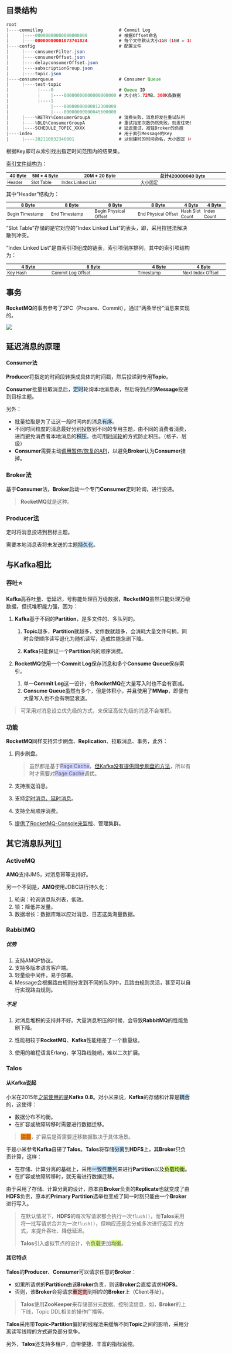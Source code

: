 
## 目录结构

```java
root
|----commitlog							   # Commit Log
|     |----00000000000000000000			   # 根据Offset命名
|     |----00000000001073741824			   # 每个文件默认大小1GB（1GB = 1073741824B）
|----config								   # 配置文件
|     |----consumerFilter.json
|     |----consumerOffset.json
|     |----delayconsumerOffset.json
|     |----subscriptionGroup.json
|     |----topic.json
|----consumerqueue						   # Consumer Queue
|     |----test-topic
|           |----0						   # Queue ID
|           |    |----00000000000000000000 # 大小约5.72MB，300K条数据
|           |----1
|                |----00000000000012300000
|                |----00000000000045600000
|     |----%RETRY%ConsumerGroupA		   # 消费失败，消息将发往重试队列
|     |----%DLQ%ConsumerGroupA			   # 重试指定次数仍然失败，则发往死信队列（Dead Letter Queue）
|     |----SCHEDULE_TOPIC_XXXX			   # 延迟重试，减轻Broker的负担
|----index								   # 用于索引Message的Key
|     |----202110032340001				   # 以创建时的时间命名，大小固定（420000040Byte），约20M项索引
```

根据Key即可从索引找出指定时间范围内的结果集。

[索引文件结构为](https://blog.csdn.net/quhongwei_zhanqiu/article/details/39153195)：

<table style="font-size: 12px; width:600px">
		<thead>
			<tr>
       <th style="padding: 0 3px; width: 60px;">40 Byte</th>
       <th style="padding: 0 3px; width: 80px;">5M * 4 Byte</th>
       <th style="padding: 0 3px; width: 220px;">20M * 20 Byte</th>
       <th style="padding: 0 3px; width: 240px;">总计420000040 Byte</th>
   </tr>
		</thead>
<tbody>
<tr>
   <td style="padding: 0 3px;">Header</td>
   <td style="padding: 0 3px;">Slot Table</td>
   <td style="padding: 0 3px;">Index Linked List</td>
   <td style="padding: 0 3px;">大小固定</td>
</tr>
</tbody>
</table>
其中“Header”结构为：

<table style="font-size: 12px; width:600px">
		<thead>
			<tr>
  <th style="padding: 0 3px; width: 120px;">8 Byte</th>
  <th style="padding: 0 3px; width: 120px;">8 Byte</th>
  <th style="padding: 0 3px; width: 120px;">8 Byte</th>
  <th style="padding: 0 3px; width: 120px;">8 Byte</th>
  <th style="padding: 0 3px; width: 60px;">4 Byte</th>
  <th style="padding: 0 3px; width: 60px;">4 Byte</th>
</tr>
		</thead>
<tbody>
<tr>
   <td style="padding: 0 3px;">Begin Timestamp</td>
   <td style="padding: 0 3px;">End Timestamp</td>
   <td style="padding: 0 3px;">Begin Physical Offset</td>
   <td style="padding: 0 3px;">End Physical Offset</td>
   <td style="padding: 0 3px;">Hash Slot Count</td>
   <td style="padding: 0 3px;">Index Count</td>
</tr>
</tbody>
</table>
“Slot Table”存储的是它对应的“Index Linked List”的表头，即，采用拉链法解决散列冲突。

“Index Linked List”是由索引项组成的链表，索引项倒序排列，其中的索引项结构为：

<table style="font-size: 12px; width:600px">
		<thead>
			<tr>
  <th style="padding: 0 3px; width: 120px;">4 Byte</th>
  <th style="padding: 0 3px; width: 240px;">8 Byte</th>
  <th style="padding: 0 3px; width: 120px;">4 Byte</th>
  <th style="padding: 0 3px; width: 120px;">4 Byte</th>
</tr>
		</thead>
<tbody>
<tr>
   <td style="padding: 0 3px;">Key Hash</td>
   <td style="padding: 0 3px;">Commit Log Offset</td>
   <td style="padding: 0 3px;">Timestamp</td>
   <td style="padding: 0 3px;">Next Index Offset</td>
</tr>
</tbody>
</table>



## 事务

**RocketMQ**的事务参考了2PC（Prepare、Commit），通过“两条半份”消息来实现的。

![](../images/8/rocketmq_transaction.svg)



## 延迟消息的原理

#### Consumer法

**Producer**将指定的时间段转换成具体的时间戳，然后投递到专用**Topic**。

**Consumer**批量拉取消息后，<span style=background:#c2e2ff>定时</span>轮询本地消息表，然后将到点的**Message**投递到目标主题。

另外：

- 批量拉取是为了让这一段时间内的消息<span style=background:#c2e2ff>有序</span>。
- 不同时间粒度的消息最好分别投放到不同的专用主题，由不同的消费者消费，进而避免消费者本地消息的<span style=background:#c2e2ff>积压</span>。也可用[时间轮](https://cloud.tencent.com/developer/article/1831327)的方式防止积压。（格子、层级）
- **Consumer**需要主动[调用暂停/恢复的API](https://zhuanlan.zhihu.com/p/365802989)，以避免**Broker**认为**Consumer**挂掉。

### Broker法

基于**Consumer**法，**Broker**启动一个专门**Consumer**定时轮询，进行投递。

> **RocketMQ**就是这种。

### Producer法

定时将消息投递到目标主题。

需要本地消息表将未发送的主题<span style=background:#c2e2ff>持久化</span>。



## 与Kafka相比

### 吞吐⭐

**Kafka**高吞吐量、低延迟，号称能处理百万级数据，**RocketMQ**虽然只能处理万级数据，但抗堆积能力强，因为：

1. **Kafka**基于不同的**Partition**，是多文件的、多队列的。

   1. **Topic**越多，**Partition**就越多，文件数就越多，会消耗大量文件句柄，同时会使顺序读写退化为随机读写，造成性能急剧下降。

   2. **Kafka**只能保证一个**Partition**内的顺序消费。

2. **RocketMQ**使用一个**Commit Log**保存消息和多个**Consume Queue**保存索引。

   1. 单一**Commit Log**这一设计，令**RocketMQ**在大量写入时也不会有衰减。
   2. **Consume Queue**虽然有多个，但是体积小，并且使用了**MMap**，即便有大量写入也不会有明显衰退。

> 可采用对消息设立优先级的方式，来保证高优先级的消息不会堆积。

### 功能

**RocketMQ**同样支持异步刷盘、**Replication**、拉取消息、事务，此外：

1. 同步刷盘。

   > 虽然都是基于<span style=background:#c9ccff>Page Cache</span>，[但Kafka没有提供同步刷盘的方法](https://new.qq.com/omn/20201124/20201124A0AGP400.html)，所以有时才需要对<span style=background:#c9ccff>Page Cache</span>调优。

2. 支持推送消息。

3. 支持[定时消息、延时消息](https://github.com/apache/rocketmq/blob/master/docs/cn/features.md#8-定时消息)。

4. 支持全局顺序消费。

5. [提供了RocketMQ-Console来](https://blog.csdn.net/luanlouis/article/details/88078657)监控、管理集群。



## 其它消息队列[[1]](https://www.cnblogs.com/duanxz/p/4610827.html)

### ActiveMQ

**AMQ**支持JMS，对消息幂等支持好。

另一个不同是，**AMQ**使用JDBC进行持久化：

1. 轮询：轮询消息队列表，低效。
2. 锁：降低并发量。
3. 数据增长：数据库难以应对消息、日志这类海量数据。

### RabbitMQ

##### 优势

1. 支持AMQP协议。
2. 支持多版本语言客户端。
3. 轻量级中间件，易于部署。
4. Message会根据路由规则分发到不同的队列中，且路由规则灵活，甚至可以自行实现路由规则。

##### 不足

1. 对消息堆积的支持并不好。大量消息积压的时候，会导致**RabbitMQ**的性能急剧下降。

2. 性能相较于**RocketMQ**、**Kafka**性能相差了一个数量级。

3. 使用的编程语言Erlang，学习路线陡峭，难以二次扩展。

### Talos

#### 从Kafka说起

小米在2015年[之前使用的是](https://www.infoq.cn/article/p9oj2ns8t1ueacbleltc)**Kafka 0.8**。对小米来说，**Kafka**的存储和计算是<span style=background:#c2e2ff>耦合</span>的，这使得：

- 数据分布不均衡。
- 在扩容或故障转移时需要进行数据迁移。

> <span style=background:#ff8000>注意</span>，扩容后是否需要迁移数据取决于具体场景。

于是小米参考**Kafka**自研了**Talos**。**Talos**将存储<span style=background:#c2e2ff>分离</span>到**HDFS**上，其**Broker**只负责计算，这样：

- 在存储、计算分离的基础上，采用<span style=background:#c2e2ff>一致性散列</span>来进行**Partition**以及<span style=background:#d4fe7f>负载均衡</span>。
- 在扩容或故障转移时，就无需进行数据迁移。

由于采用了存储、计算分离的设计，原本由**Broker**负责的**Replicate**也就变成了由**HDFS**负责，原本的**Primary Partition**选举也变成了同一时刻只能由一个**Broker**进行写入。

> 在默认情况下，**HDFS**的每次写请求都会执行一次`flush()`，而**Talos**采用 将一批写请求合并为一次`flush()`，但响应还是会分成多次进行返回 的方式，来提升吞吐、降低延迟。
>
> **Talos**引入虚拟节点的设计，令<span style=background:#d4fe7f>负载</span>更加<span style=background:#d4fe7f>均衡</span>。

#### 其它特点

**Talos**的**Producer**、**Consumer**可以请求任意的**Broker**：

- 如果所请求的**Partition**由该**Broker**负责，则该**Broker**会直接请求**HDFS**。
- 否则，该**Broker**会将请求<span style=background:#ffb8b8>重定向</span>到相应的**Broker**上（Client寻址）。

> **Talos**使用**ZooKeeper**来存储部分元数据、控制流信息，如，**Broker**的上下线，Topic DDL相关的操作广播等。

**Talos**采用带**Topic-Partition**偏好的线程池来缓解不同**Topic**之间的影响，采用分离读写线程的方式避免部分竞争。

另外，**Talos**还支持多租户，自带便捷、丰富的指标监控。
